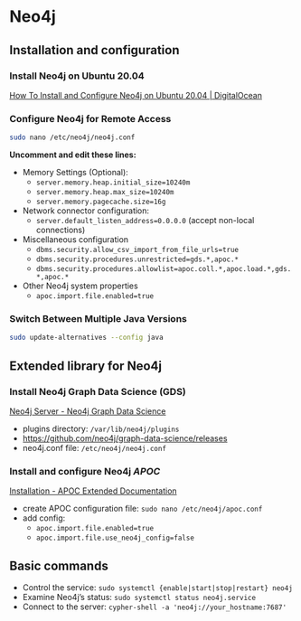 # Neo4j

## Installation and configuration

### Install Neo4j on Ubuntu 20.04

[How To Install and Configure Neo4j on Ubuntu 20.04  | DigitalOcean](https://www.digitalocean.com/community/tutorials/how-to-install-and-configure-neo4j-on-ubuntu-20-04)

### Configure Neo4j for Remote Access

```bash
sudo nano /etc/neo4j/neo4j.conf
```

**Uncomment and edit these lines:**

- Memory Settings (Optional):
    - `server.memory.heap.initial_size=10240m`
    - `server.memory.heap.max_size=10240m`
    - `server.memory.pagecache.size=16g`
- Network connector configuration:
    - `server.default_listen_address=0.0.0.0` (accept non-local connections)
- Miscellaneous configuration
    - `dbms.security.allow_csv_import_from_file_urls=true`
    - `dbms.security.procedures.unrestricted=gds.*,apoc.*`
    - `dbms.security.procedures.allowlist=apoc.coll.*,apoc.load.*,gds.*,apoc.*`
- Other Neo4j system properties
    - `apoc.import.file.enabled=true`

### **Switch Between Multiple Java Versions**

```bash
sudo update-alternatives --config java
```

## Extended library for Neo4j

### Install Neo4j Graph Data Science (GDS)

[Neo4j Server - Neo4j Graph Data Science](https://neo4j.com/docs/graph-data-science/current/installation/neo4j-server/)

- plugins directory: `/var/lib/neo4j/plugins`
- https://github.com/neo4j/graph-data-science/releases
- neo4j.conf file: `/etc/neo4j/neo4j.conf`

### Install and configure Neo4j *APOC*

[Installation - APOC Extended Documentation](https://neo4j.com/labs/apoc/5/installation/)

- create APOC configuration file:
`sudo nano /etc/neo4j/apoc.conf`
- add config:
    - `apoc.import.file.enabled=true`
    - `apoc.import.file.use_neo4j_config=false`

## Basic commands

- Control the service: `sudo systemctl {enable|start|stop|restart} neo4j`
- Examine Neo4j’s status: `sudo systemctl status neo4j.service`
- Connect to the server: `cypher-shell -a 'neo4j://your_hostname:7687'`